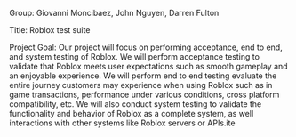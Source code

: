 Group: Giovanni Moncibaez, John Nguyen, Darren Fulton <br>

Title: Roblox test suite <br>

Project Goal: Our project will focus on performing acceptance, end to end, and system testing of Roblox. 
We will perform acceptance testing to validate that Roblox meets user expectations such as smooth gameplay and 
an enjoyable experience. We will perform end to end testing evaluate the entire journey customers may experience
when using Roblox such as in game transactions, performance under various conditions, cross platform compatibility, 
etc. We will also conduct system testing to  validate the functionality and behavior of Roblox as a complete system, 
as well interactions with other systems like Roblox servers or APIs.ite <br>




